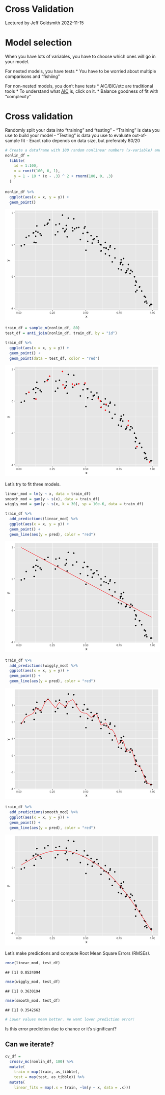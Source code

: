 Cross Validation
================
Lectured by Jeff Goldsmith
2022-11-15

# Model selection

When you have lots of variables, you have to choose which ones will go
in your model.

For nested models, you have tests \* You have to be worried about
multiple comparisons and “fishiing”

For non-nested models, you don’t have tests \* AIC/BIC/etc are
traditional tools \* To understand what
[AIC](https://www.scribbr.com/statistics/akaike-information-criterion/)
is, click on it. \* Balance goodness of fit with “complexity”

# Cross validation

Randomly split your data into “training” and “testing” - “Training” is
data you use to build your model - “Testing” is data you use to evaluate
out-of-sample fit - Exact ratio depends on data size, but preferably
80/20

``` r
# Create a dataframe with 100 random nonlinear numbers (x-variable) and a y-variable that depends on x-variable.
nonlin_df = 
  tibble(
    id = 1:100,
    x = runif(100, 0, 1),
    y = 1 - 10 * (x - .3) ^ 2 + rnorm(100, 0, .3)
  )

nonlin_df %>% 
  ggplot(aes(x = x, y = y)) + 
  geom_point()
```

![](Cross-Validation_files/figure-gfm/unnamed-chunk-1-1.png)<!-- -->

``` r
train_df = sample_n(nonlin_df, 80)
test_df = anti_join(nonlin_df, train_df, by = "id")
```

``` r
train_df %>% 
  ggplot(aes(x = x, y = y)) + 
  geom_point() +
  geom_point(data = test_df, color = "red")
```

![](Cross-Validation_files/figure-gfm/unnamed-chunk-2-1.png)<!-- -->

Let’s try to fit three models.

``` r
linear_mod = lm(y ~ x, data = train_df)
smooth_mod = gam(y ~ s(x), data = train_df)
wiggly_mod = gam(y ~ s(x, k = 30), sp = 10e-6, data = train_df)
```

``` r
train_df %>% 
  add_predictions(linear_mod) %>% 
  ggplot(aes(x = x, y = y)) +
  geom_point() +
  geom_line(aes(y = pred), color = "red")
```

![](Cross-Validation_files/figure-gfm/unnamed-chunk-4-1.png)<!-- -->

``` r
train_df %>% 
  add_predictions(wiggly_mod) %>% 
  ggplot(aes(x = x, y = y)) +
  geom_point() +
  geom_line(aes(y = pred), color = "red")
```

![](Cross-Validation_files/figure-gfm/unnamed-chunk-4-2.png)<!-- -->

``` r
train_df %>% 
  add_predictions(smooth_mod) %>% 
  ggplot(aes(x = x, y = y)) +
  geom_point() +
  geom_line(aes(y = pred), color = "red")
```

![](Cross-Validation_files/figure-gfm/unnamed-chunk-4-3.png)<!-- -->

Let’s make predictions and compute Root Mean Square Errors (RMSEs).

``` r
rmse(linear_mod, test_df)
```

    ## [1] 0.8524094

``` r
rmse(wiggly_mod, test_df)
```

    ## [1] 0.3630194

``` r
rmse(smooth_mod, test_df)
```

    ## [1] 0.3542663

``` r
# Lower values mean better. We want lower prediction error!
```

Is this error prediction due to chance or it’s significant?

## Can we iterate?

``` r
cv_df = 
  crossv_mc(nonlin_df, 100) %>% 
  mutate(
    train = map(train, as_tibble),
    test = map(test, as_tibble)) %>% 
  mutate(
    linear_fits = map(.x = train, ~lm(y ~ x, data = .x)))
```
